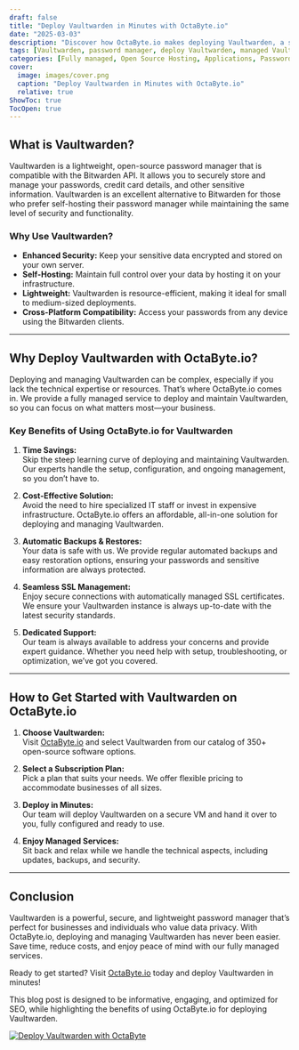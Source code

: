```yaml
---
draft: false
title: "Deploy Vaultwarden in Minutes with OctaByte.io"
date: "2025-03-03"
description: "Discover how OctaByte.io makes deploying Vaultwarden, a secure and lightweight password manager, effortless. Save time, reduce costs, and enjoy fully managed services with automatic backups, SSL management, and expert support."
tags: [Vaultwarden, password manager, deploy Vaultwarden, managed Vaultwarden, OctaByte, open-source software, secure password management, managed IT services, automatic backups, SSL management, cost-effective IT solutions]
categories: [Fully managed, Open Source Hosting, Applications, Password Manager]
cover:
  image: images/cover.png
  caption: "Deploy Vaultwarden in Minutes with OctaByte.io"
  relative: true
ShowToc: true
TocOpen: true
---
```



## What is Vaultwarden?

Vaultwarden is a lightweight, open-source password manager that is compatible with the Bitwarden API. It allows you to securely store and manage your passwords, credit card details, and other sensitive information. Vaultwarden is an excellent alternative to Bitwarden for those who prefer self-hosting their password manager while maintaining the same level of security and functionality.

### Why Use Vaultwarden?

- **Enhanced Security:** Keep your sensitive data encrypted and stored on your own server.
- **Self-Hosting:** Maintain full control over your data by hosting it on your infrastructure.
- **Lightweight:** Vaultwarden is resource-efficient, making it ideal for small to medium-sized deployments.
- **Cross-Platform Compatibility:** Access your passwords from any device using the Bitwarden clients.

---

## Why Deploy Vaultwarden with OctaByte.io?

Deploying and managing Vaultwarden can be complex, especially if you lack the technical expertise or resources. That’s where OctaByte.io comes in. We provide a fully managed service to deploy and maintain Vaultwarden, so you can focus on what matters most—your business.

### Key Benefits of Using OctaByte.io for Vaultwarden

1. **Time Savings:**  
   Skip the steep learning curve of deploying and maintaining Vaultwarden. Our experts handle the setup, configuration, and ongoing management, so you don’t have to.

2. **Cost-Effective Solution:**  
   Avoid the need to hire specialized IT staff or invest in expensive infrastructure. OctaByte.io offers an affordable, all-in-one solution for deploying and managing Vaultwarden.

3. **Automatic Backups & Restores:**  
   Your data is safe with us. We provide regular automated backups and easy restoration options, ensuring your passwords and sensitive information are always protected.

4. **Seamless SSL Management:**  
   Enjoy secure connections with automatically managed SSL certificates. We ensure your Vaultwarden instance is always up-to-date with the latest security standards.

5. **Dedicated Support:**  
   Our team is always available to address your concerns and provide expert guidance. Whether you need help with setup, troubleshooting, or optimization, we’ve got you covered.

---

## How to Get Started with Vaultwarden on OctaByte.io

1. **Choose Vaultwarden:**  
   Visit [OctaByte.io](https://octabyte.io) and select Vaultwarden from our catalog of 350+ open-source software options.

2. **Select a Subscription Plan:**  
   Pick a plan that suits your needs. We offer flexible pricing to accommodate businesses of all sizes.

3. **Deploy in Minutes:**  
   Our team will deploy Vaultwarden on a secure VM and hand it over to you, fully configured and ready to use.

4. **Enjoy Managed Services:**  
   Sit back and relax while we handle the technical aspects, including updates, backups, and security.

---

## Conclusion

Vaultwarden is a powerful, secure, and lightweight password manager that’s perfect for businesses and individuals who value data privacy. With OctaByte.io, deploying and managing Vaultwarden has never been easier. Save time, reduce costs, and enjoy peace of mind with our fully managed services.

Ready to get started? Visit [OctaByte.io](https://octabyte.io) today and deploy Vaultwarden in minutes!
 

This blog post is designed to be informative, engaging, and optimized for SEO, while highlighting the benefits of using OctaByte.io for deploying Vaultwarden.

[![Deploy Vaultwarden with OctaByte](/images/deploy-on-octabyte.png)](https://octabyte.io/fully-managed-open-source-services/applications/password-manager/vaultwarden)